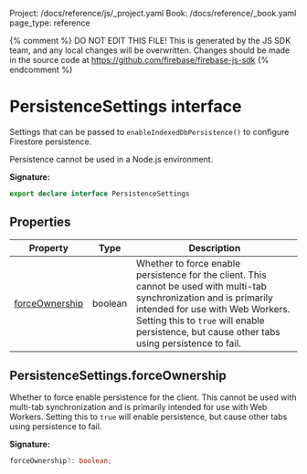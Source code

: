 Project: /docs/reference/js/_project.yaml
Book: /docs/reference/_book.yaml
page_type: reference

{% comment %}
DO NOT EDIT THIS FILE!
This is generated by the JS SDK team, and any local changes will be
overwritten. Changes should be made in the source code at
https://github.com/firebase/firebase-js-sdk
{% endcomment %}

# PersistenceSettings interface
Settings that can be passed to `enableIndexedDbPersistence()` to configure Firestore persistence.

Persistence cannot be used in a Node.js environment.

<b>Signature:</b>

```typescript
export declare interface PersistenceSettings 
```

## Properties

|  Property | Type | Description |
|  --- | --- | --- |
|  [forceOwnership](./firestore_.persistencesettings.md#persistencesettingsforceownership) | boolean | Whether to force enable persistence for the client. This cannot be used with multi-tab synchronization and is primarily intended for use with Web Workers. Setting this to <code>true</code> will enable persistence, but cause other tabs using persistence to fail. |

## PersistenceSettings.forceOwnership

Whether to force enable persistence for the client. This cannot be used with multi-tab synchronization and is primarily intended for use with Web Workers. Setting this to `true` will enable persistence, but cause other tabs using persistence to fail.

<b>Signature:</b>

```typescript
forceOwnership?: boolean;
```
